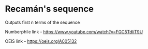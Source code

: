 # Recamán's sequence

Outputs first n terms of the sequence

Numberphile link - https://www.youtube.com/watch?v=FGC5TdIiT9U

OEIS link - https://oeis.org/A005132
